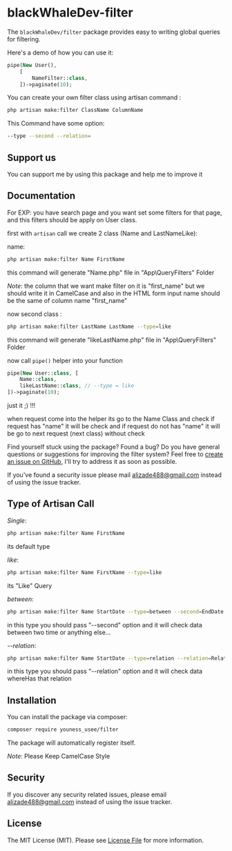 # blackWhaleDev-filter

The `blackWhaleDev/filter` package provides easy to writing global queries for filtering.

Here's a demo of how you can use it:

```php
pipe(New User(),
    [
        NameFilter::class,
    ])->paginate(10);
```

You can create your own filter class using artisan command :
```bash
php artisan make:filter ClassName ColumnName 
``` 

This Command have some option:
```bash
--type --second --relation=
```

## Support us

You can support me by using this package and help me to improve it

## Documentation


For EXP: you have search page and you want set some filters for that page, 
and this filters should be apply on User class.

first with `artisan` call we create 2 class (Name and LastNameLike):

name:
```bash
php artisan make:filter Name FirstName
```
this command will generate "Name.php" file in "App\QueryFilters" Folder

*Note*: the column that we want make filter on it is "first_name" but we should write it in CamelCase and also
in the HTML form input name should be the same of column name "first_name"

now second class :
```bash
php artisan make:filter LastName LastName --type=like
```
this command will generate "likeLastName.php" file in "App\QueryFilters" Folder

now call `pipe()` helper into your function

```php
pipe(New User::class, [
    Name::class,
    likeLastName::class, // --type = like
])->paginate(10);
```
just it ;) !!!

when request come into the helper its go to the Name Class and check if request has "name"
it will be check and if request do not has "name" it will be go to next request (next class) without check


Find yourself stuck using the package? Found a bug? Do you have general questions or suggestions for improving the filter system? Feel free to [create an issue on GitHub](https://github.com/usee1993/usee-filter/issues), I'll try to address it as soon as possible.

If you've found a security issue please mail [alizade488@gmail.com](mailto:alizade488@gmail.com) instead of using the issue tracker.

## Type of Artisan Call
*Single*: 

```bash
php artisan make:filter Name FirstName
```

its default type

*like*: 

```bash
php artisan make:filter Name FirstName --type=like
```

its "Like" Query

*between*: 

```bash
php artisan make:filter Name StartDate --type=between --second=EndDate
```

in this type you should pass "--second" option and it will check data between two time
or anything else...

*--relation*: 

```bash
php artisan make:filter Name StartDate --type=relation --relation=RelationName
```

in this type you should pass "--relation" option  and it will check data whereHas that relation

## Installation

You can install the package via composer:

``` bash
composer require youness_usee/filter
```

The package will automatically register itself.

*Note*: Please Keep CamelCase Style


## Security

If you discover any security related issues, please email alizade488@gmail.com instead of using the issue tracker.

## License

The MIT License (MIT). Please see [License File](LICENSE.md) for more information.

